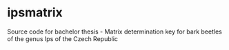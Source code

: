 # ipsmatrix
Source code for bachelor thesis - Matrix determination key for bark beetles of the genus Ips of the Czech Republic
